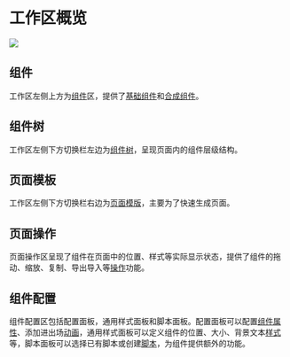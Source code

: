 # 工作区概览

![](https://ymm-maliang.oss-cn-hangzhou.aliyuncs.com/ymm-maliang/access/ymm_1557215577589.png)

## 组件
工作区左侧上方为[组件](./component.html)区，提供了[基础组件](./component.html#基础组件)和[合成组件](./component.html#业务组件)。

## 组件树
工作区左侧下方切换栏左边为[组件树](comtree.html)，呈现页面内的组件层级结构。

## 页面模板
工作区左侧下方切换栏右边为[页面模版](template.html)，主要为了快速生成页面。

## 页面操作
页面操作区呈现了组件在页面中的位置、样式等实际显示状态，提供了组件的拖动、缩放、复制、导出导入等[操作](./space.html#组件操作)功能。

## 组件配置
组件配置区包括配置面板，通用样式面板和脚本面板。配置面板可以配置[组件属性](./attr.html)、添加进出场[动画](./animate.html)，通用样式面板可以定义组件的位置、大小、背景文本[样式](./style.html)等，脚本面板可以选择已有脚本或创建[脚本](./script.html)，为组件提供额外的功能。